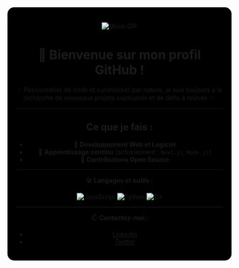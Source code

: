 <div align="center" style="background-color: black; padding: 20px; border-radius: 15px;">

![Moon GIF](https://media.giphy.com/media/YOUR_GIF_LINK_HERE/giphy.gif)

# 🌙 Bienvenue sur mon profil GitHub !

✨ Passionné(e) de code et curieux(se) par nature, je suis toujours à la recherche de nouveaux projets captivants et de défis à relever. ✨

---

## Ce que je fais :

- 🔭 **Développement Web et Logiciel**
- 🌱 **Apprentissage continu** (actuellement : `Next.js`, `Node.js`)
- 🚀 **Contributions Open Source**

---

🛠️ **Langages et outils :**

![JavaScript](https://img.shields.io/badge/-JavaScript-F7DF1E?style=flat-square&logo=javascript&logoColor=black)
![Python](https://img.shields.io/badge/-Python-3776AB?style=flat-square&logo=python&logoColor=white)
![Git](https://img.shields.io/badge/-Git-F05032?style=flat-square&logo=git&logoColor=white)

---

📫 **Contactez-moi :**

- [LinkedIn](https://linkedin.com/in/yourprofile)
- [Twitter](https://twitter.com/yourhandle)

</div>
